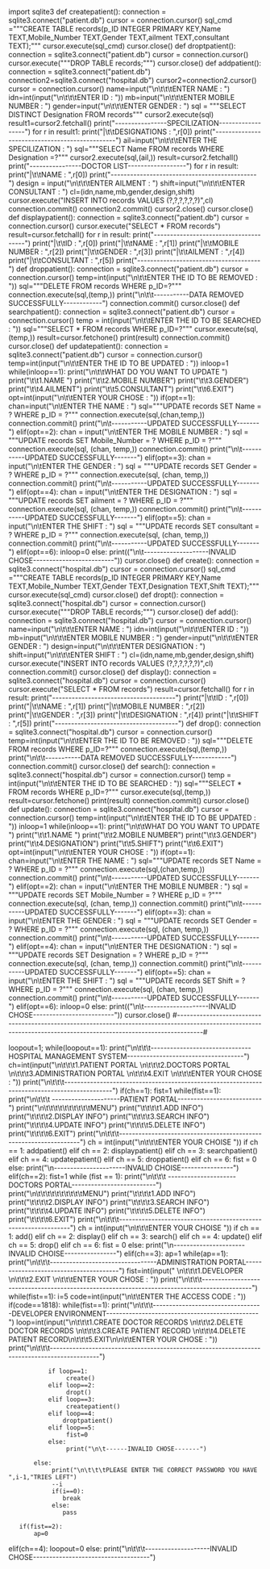 import sqlite3
def createpatient():
    connection = sqlite3.connect("patient.db")
    cursor = connection.cursor()
    sql_cmd ="""CREATE TABLE records(p_ID INTEGER PRIMARY KEY,Name TEXT,Mobile_Number TEXT,Gender TEXT,ailment TEXT,consultant TEXT);"""
    cursor.execute(sql_cmd)
    cursor.close()
def droptpatient():
    connection = sqlite3.connect("patient.db")
    cursor = connection.cursor()
    cursor.execute("""DROP TABLE records;""")
    cursor.close()
def addpatient():
    connection = sqlite3.connect("patient.db")
    connection2=sqlite3.connect("hospital.db")
    cursor2=connection2.cursor()
    cursor = connection.cursor()
    name=input("\n\t\t\tENTER NAME : ")
    idn=int(input("\n\t\t\tENTER ID : "))
    mb=input("\n\t\t\tENTER MOBILE NUMBER : ")
    gender=input("\n\t\t\tENTER GENDER : ")
    sql = """SELECT DISTINCT Designation FROM records"""
    cursor2.execute(sql)
    result1=cursor2.fetchall()
    print("----------------SPECILIZATION------------------")
    for r in result1:
        print("|\t\tDESIGNATIONS : ",r[0])
    print("-----------------------------------------------")
    ail=input("\n\t\t\tENTER THE SPECILIZATION : ")
    sql="""SELECT Name FROM records WHERE Designation =?"""
    cursor2.execute(sql,(ail,))
    result=cursor2.fetchall()
    print("----------------DOCTOR LIST------------------")
    for r in result:
        print("|\t\tNAME       : ",r[0])
    print("---------------------------------------------")
    design = input("\n\t\t\tENTER AILMENT : ")
    shift=input("\n\t\t\tENTER CONSULTANT : ")
    cl=(idn,name,mb,gender,design,shift)
    cursor.execute("INSERT INTO records VALUES (?,?,?,?,?,?)",cl)
    connection.commit()
    connection2.commit()
    cursor2.close()
    cursor.close()
def displaypatient():
    connection = sqlite3.connect("patient.db")
    cursor = connection.cursor()
    cursor.execute("SELECT * FROM records")
    result=cursor.fetchall()
    for r in result:
        print("--------------------------------------")
        print("|\t\tID            : ",r[0])
        print("|\t\tNAME          : ",r[1])
        print("|\t\tMOBILE NUMBER : ",r[2])
        print("|\t\tGENDER        : ",r[3])
        print("|\t\tAILMENT       : ",r[4])
        print("|\t\tCONSULTANT    : ",r[5])
        print("--------------------------------------")
def droppatient():
    connection = sqlite3.connect("patient.db")
    cursor = connection.cursor()
    temp=int(input("\n\t\tENTER THE ID TO BE REMOVED : "))
    sql="""DELETE FROM records WHERE p_ID=?"""
    connection.execute(sql,(temp,))
    print("\n\t\t-----------DATA REMOVED SUCCESSFULLY------------")
    connection.commit()
    cursor.close()
def searchpatient():
    connection = sqlite3.connect("patient.db")
    cursor = connection.cursor()
    temp = int(input("\n\t\tENTER THE ID TO BE SEARCHED : "))
    sql="""SELECT * FROM records WHERE p_ID=?"""
    cursor.execute(sql,(temp,))
    result=cursor.fetchone()
    print(result)
    connection.commit()
    cursor.close()
def updatepatient():
    connection = sqlite3.connect("patient.db")
    cursor = connection.cursor()
    temp=int(input("\n\t\tENTER THE ID TO BE UPDATED : "))
    inloop=1
    while(inloop==1):
        print("\n\t\tWHAT DO YOU WANT TO UPDATE ")
        print("\t\t1.NAME ")
        print("\t\t2.MOBILE NUMBER")
        print("\t\t3.GENDER")
        print("\t\t4.AILMENT")
        print("\t\t5.CONSULTANT")
        print("\t\t6.EXIT")
        opt=int(input("\n\t\tENTER YOUR CHOSE : "))
        if(opt==1):
            chan=input("\n\tENTER THE NAME : ")
            sql="""UPDATE records SET Name = ? WHERE p_ID = ?"""
            connection.execute(sql,(chan,temp,))
            connection.commit()
            print("\n\t-----------UPDATED SUCCESSFULLY-------")
        elif(opt==2):
            chan = input("\n\tENTER THE MOBILE NUMBER : ")
            sql = """UPDATE records SET Mobile_Number = ? WHERE p_ID = ?"""
            connection.execute(sql, (chan, temp,))
            connection.commit()
            print("\n\t-----------UPDATED SUCCESSFULLY-------")
        elif(opt==3):
            chan = input("\n\tENTER THE GENDER : ")
            sql = """UPDATE records SET Gender = ? WHERE p_ID = ?"""
            connection.execute(sql, (chan, temp,))
            connection.commit()
            print("\n\t-----------UPDATED SUCCESSFULLY-------")
        elif(opt==4):
            chan = input("\n\tENTER THE DESIGNATION : ")
            sql = """UPDATE records SET ailment = ? WHERE p_ID = ?"""
            connection.execute(sql, (chan, temp,))
            connection.commit()
            print("\n\t-----------UPDATED SUCCESSFULLY-------")
        elif(opt==5):
            chan = input("\n\tENTER THE SHIFT : ")
            sql = """UPDATE records SET consultant = ? WHERE p_ID = ?"""
            connection.execute(sql, (chan, temp,))
            connection.commit()
            print("\n\t-----------UPDATED SUCCESSFULLY-------")
        elif(opt==6):
            inloop=0
        else:
            print(("\n\t--------------------INVALID CHOSE-------------------------"))
    cursor.close()
def create():
    connection = sqlite3.connect("hospital.db")
    cursor = connection.cursor()
    sql_cmd ="""CREATE TABLE records(p_ID INTEGER PRIMARY KEY,Name TEXT,Mobile_Number TEXT,Gender TEXT,Designation TEXT,Shift TEXT);"""
    cursor.execute(sql_cmd)
    cursor.close()
def dropt():
    connection = sqlite3.connect("hospital.db")
    cursor = connection.cursor()
    cursor.execute("""DROP TABLE records;""")
    cursor.close()
def add():
    connection = sqlite3.connect("hospital.db")
    cursor = connection.cursor()
    name=input("\n\t\t\tENTER NAME : ")
    idn=int(input("\n\t\t\tENTER ID : "))
    mb=input("\n\t\t\tENTER MOBILE NUMBER : ")
    gender=input("\n\t\t\tENTER GENDER : ")
    design=input("\n\t\t\tENTER DESIGNATION : ")
    shift=input("\n\t\t\tENTER SHIFT : ")
    cl=(idn,name,mb,gender,design,shift)
    cursor.execute("INSERT INTO records VALUES (?,?,?,?,?,?)",cl)
    connection.commit()
    cursor.close()
def display():
    connection = sqlite3.connect("hospital.db")
    cursor = connection.cursor()
    cursor.execute("SELECT * FROM records")
    result=cursor.fetchall()
    for r in result:
        print("--------------------------------------")
        print("|\t\tID            : ",r[0])
        print("|\t\tNAME          : ",r[1])
        print("|\t\tMOBILE NUMBER : ",r[2])
        print("|\t\tGENDER        : ",r[3])
        print("|\t\tDESIGNATION   : ",r[4])
        print("|\t\tSHIFT         : ",r[5])
        print("--------------------------------------")
def drop():
    connection = sqlite3.connect("hospital.db")
    cursor = connection.cursor()
    temp=int(input("\n\t\tENTER THE ID TO BE REMOVED : "))
    sql="""DELETE FROM records WHERE p_ID=?"""
    connection.execute(sql,(temp,))
    print("\n\t\t-----------DATA REMOVED SUCCESSFULLY------------")
    connection.commit()
    cursor.close()
def search():
    connection = sqlite3.connect("hospital.db")
    cursor = connection.cursor()
    temp = int(input("\n\t\tENTER THE ID TO BE SEARCHED : "))
    sql="""SELECT * FROM records WHERE p_ID=?"""
    cursor.execute(sql,(temp,))
    result=cursor.fetchone()
    print(result)
    connection.commit()
    cursor.close()
def update():
    connection = sqlite3.connect("hospital.db")
    cursor = connection.cursor()
    temp=int(input("\n\t\tENTER THE ID TO BE UPDATED : "))
    inloop=1
    while(inloop==1):
        print("\n\t\tWHAT DO YOU WANT TO UPDATE ")
        print("\t\t1.NAME ")
        print("\t\t2.MOBILE NUMBER")
        print("\t\t3.GENDER")
        print("\t\t4.DESIGNATION")
        print("\t\t5.SHIFT")
        print("\t\t6.EXIT")
        opt=int(input("\n\t\tENTER YOUR CHOSE : "))
        if(opt==1):
            chan=input("\n\tENTER THE NAME : ")
            sql="""UPDATE records SET Name = ? WHERE p_ID = ?"""
            connection.execute(sql,(chan,temp,))
            connection.commit()
            print("\n\t-----------UPDATED SUCCESSFULLY-------")
        elif(opt==2):
            chan = input("\n\tENTER THE MOBILE NUMBER : ")
            sql = """UPDATE records SET Mobile_Number = ? WHERE p_ID = ?"""
            connection.execute(sql, (chan, temp,))
            connection.commit()
            print("\n\t-----------UPDATED SUCCESSFULLY-------")
        elif(opt==3):
            chan = input("\n\tENTER THE GENDER : ")
            sql = """UPDATE records SET Gender = ? WHERE p_ID = ?"""
            connection.execute(sql, (chan, temp,))
            connection.commit()
            print("\n\t-----------UPDATED SUCCESSFULLY-------")
        elif(opt==4):
            chan = input("\n\tENTER THE DESIGNATION : ")
            sql = """UPDATE records SET Designation = ? WHERE p_ID = ?"""
            connection.execute(sql, (chan, temp,))
            connection.commit()
            print("\n\t-----------UPDATED SUCCESSFULLY-------")
        elif(opt==5):
            chan = input("\n\tENTER THE SHIFT : ")
            sql = """UPDATE records SET Shift = ? WHERE p_ID = ?"""
            connection.execute(sql, (chan, temp,))
            connection.commit()
            print("\n\t-----------UPDATED SUCCESSFULLY-------")
        elif(opt==6):
            inloop=0
        else:
            print(("\n\t--------------------INVALID CHOSE-------------------------"))
    cursor.close()
#--------------------------------------------------------------------------------------------------------------------------------------------------------------------#


loopout=1;
while(loopout==1):
   print("\n\t\t\t-------------------------------HOSPITAL MANAGEMENT SYSTEM------------------------------------")
   ch=int(input("\n\t\t\t1.PATIENT PORTAL \n\t\t\t2.DOCTORS PORTAL \n\t\t\t3.ADMINISTRATION PORTAL \n\t\t\t4.EXIT \n\t\t\tENTER YOUR CHOSE : "))
   print("\n\t\t\t---------------------------------------------------------------------------------------------")
   if(ch==1):
     fist=1
     while(fist==1):
       print("\n\t\t\t ---------------------PATIENT PORTAL--------------------------")
       print("\n\t\t\t\t\t\t\t\t\t\tMENU")
       print("\t\t\t\t1.ADD INFO")
       print("\t\t\t\t2.DISPLAY INFO")
       print("\t\t\t\t3.SEARCH INFO")
       print("\t\t\t\t4.UPDATE INFO")
       print("\t\t\t\t5.DELETE INFO")
       print("\t\t\t\t6.EXIT")
       print("\n\t\t\t------------------------------------------------------------------")
       ch = int(input("\n\t\t\tENTER YOUR CHOISE "))
       if ch == 1:
           addpatient()
       elif ch == 2:
           displaypatient()
       elif ch == 3:
           searchpatient()
       elif ch == 4:
           updatepatient()
       elif ch == 5:
           droppatient()
       elif ch == 6:
           fist = 0
       else:
           print("\n----------------------INVALID CHOISE----------------")
   elif(ch==2):
       fist=1
       while (fist == 1):
           print("\n\t\t\t ---------------------DOCTORS PORTAL--------------------------")
           print("\n\t\t\t\t\t\t\t\t\t\tMENU")
           print("\t\t\t\t1.ADD INFO")
           print("\t\t\t\t2.DISPLAY INFO")
           print("\t\t\t\t3.SEARCH INFO")
           print("\t\t\t\t4.UPDATE INFO")
           print("\t\t\t\t5.DELETE INFO")
           print("\t\t\t\t6.EXIT")
           print("\n\t\t\t---------------------------------------------------------------")
           ch = int(input("\n\t\t\tENTER YOUR CHOISE "))
           if ch == 1:
               add()
           elif ch == 2:
               display()
           elif ch == 3:
               search()
           elif ch == 4:
               update()
           elif ch == 5:
               drop()
           elif ch == 6:
               fist = 0
           else:
               print("\n----------------------INVALID CHOISE----------------")
   elif(ch==3):
     ap=1
     while(ap==1):
       print("\n\t\t\t---------------------------------ADMINISTRATION PORTAL---------------------------------------")
       fist=int(input(" \n\t\t\t1.DEVELOPER \n\t\t\t2.EXIT \n\t\t\tENTER YOUR CHOSE : "))
       print("\n\t\t\t---------------------------------------------------------------------------------------------")
       while(fist==1):
           i=5
           code=int(input("\n\t\tENTER THE ACCESS CODE : "))
           if(code==1818):
             while(fist==1):
               print("\n\t\t\t----------------------------------DEVELOPER ENVIRONMENT-----------------------------------------------")
               loop=int(input("\n\t\t\t1.CREATE DOCTOR RECORDS \n\t\t\t2.DELETE DOCTOR RECORDS \n\t\t\t3.CREATE PATIENT RECORD \n\t\t\t4.DELETE PATIENT RECORD\n\t\t\t5.EXIT\n\n\t\tENTER YOUR CHOSE : "))
               print("\n\t\t\t---------------------------------------------------------------------------------------------")

               if loop==1:
                    create()
               elif loop==2:
                    dropt()
               elif loop==3:
                    createpatient()
               elif loop==4:
                   droptpatient()
               elif loop==5:
                    fist=0
               else:
                    print("\n\t------INVALID CHOSE-------")

           else:
                print("\n\t\t\tPLEASE ENTER THE CORRECT PASSWORD YOU HAVE ",i-1,"TRIES LEFT")
                --i
                if(i==0):
                   break
                else:
                   pass

       if(fist==2):
           ap=0
   elif(ch==4):
         loopout=0
   else:
       print("\n\t\t\t--------------------INVALID CHOSE------------------------------------")
